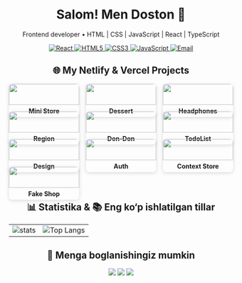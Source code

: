 <h1 align="center">Salom! Men <b>Doston</b> 👋</h1>
<p align="center">Frontend developer • HTML | CSS | JavaScript | React | TypeScript</p>

<!-- Skills Badges -->
<p align="center">
  <a href="https://github.com/dostonadxamov">
    <img src="https://img.shields.io/badge/React-%2320232a.svg?style=for-the-badge&logo=react&logoColor=61DAFB" alt="React"/>
  </a>
  <a href="https://github.com/dostonadxamov">
    <img src="https://img.shields.io/badge/HTML5-%23E34F26.svg?style=for-the-badge&logo=html5&logoColor=ffffff" alt="HTML5"/>
  </a>
  <a href="https://github.com/dostonadxamov">
    <img src="https://img.shields.io/badge/CSS3-%231572B6.svg?style=for-the-badge&logo=css3&logoColor=ffffff" alt="CSS3"/>
  </a>
  <a href="https://github.com/dostonadxamov">
    <img src="https://img.shields.io/badge/JavaScript-%23F7DF1E.svg?style=for-the-badge&logo=javascript&logoColor=000000" alt="JavaScript"/>
  </a>
  <a href="mailto:dostonadxamov222@gmail.com">
    <img src="https://img.shields.io/badge/Email-dostonadxamov222@gmail.com-blue?style=for-the-badge" alt="Email"/>
  </a>
</p>

<!-- Projects -->
<h2 align="center">🌐 My Netlify & Vercel Projects</h2>

<div align="center" style="display: grid; grid-template-columns: repeat(3, 1fr); gap: 15px; max-width: 900px; margin: auto;">

  <a href="https://spontaneous-tanuki-adb569.netlify.app/" style="text-decoration: none; color: inherit;">
    <div style="border-radius: 8px; overflow: hidden; box-shadow: 0 2px 8px rgba(0,0,0,0.15);">
      <img src="https://i.postimg.cc/GtYB3Cw5/Screenshot-From-2025-08-27-01-38-05.png" width="100%"/>
      <h4 align="center" style="margin:5px 0;">Mini Store</h4>
    </div>
  </a>

  <a href="https://velvety-kashata-f00e42.netlify.app/" style="text-decoration: none; color: inherit;">
    <div style="border-radius: 8px; overflow: hidden; box-shadow: 0 2px 8px rgba(0,0,0,0.15);">
      <img src="https://i.postimg.cc/ZnFTDKh4/Screenshot-From-2025-08-27-01-46-32.png" width="100%"/>
      <h4 align="center" style="margin:5px 0;">Dessert</h4>
    </div>
  </a>

  <a href="https://zesty-otter-e326f5.netlify.app/" style="text-decoration: none; color: inherit;">
    <div style="border-radius: 8px; overflow: hidden; box-shadow: 0 2px 8px rgba(0,0,0,0.15);">
      <img src="https://i.postimg.cc/2S3Dnx3z/Screenshot-From-2025-08-27-01-48-38.png" width="100%"/>
      <h4 align="center" style="margin:5px 0;">Headphones</h4>
    </div>
  </a>

  <a href="https://whimsical-sprite-e3ae08.netlify.app/" style="text-decoration: none; color: inherit;">
    <div style="border-radius: 8px; overflow: hidden; box-shadow: 0 2px 8px rgba(0,0,0,0.15);">
      <img src="https://i.postimg.cc/cJqb67nk/Screenshot-From-2025-08-27-01-50-22.png" width="100%"/>
      <h4 align="center" style="margin:5px 0;">Region</h4>
    </div>
  </a>

  <a href="https://roaring-biscotti-e566b4.netlify.app/" style="text-decoration: none; color: inherit;">
    <div style="border-radius: 8px; overflow: hidden; box-shadow: 0 2px 8px rgba(0,0,0,0.15);">
      <img src="https://i.postimg.cc/mZdp7W9H/Screenshot-From-2025-08-27-01-51-16.png" width="100%"/>
      <h4 align="center" style="margin:5px 0;">Don-Don</h4>
    </div>
  </a>

  <a href="https://todo-project-adxamovs.netlify.app/" style="text-decoration: none; color: inherit;">
    <div style="border-radius: 8px; overflow: hidden; box-shadow: 0 2px 8px rgba(0,0,0,0.15);">
      <img src="https://i.postimg.cc/13FWxgjG/Screenshot-From-2025-08-27-01-52-24.png" width="100%"/>
      <h4 align="center" style="margin:5px 0;">TodoList</h4>
    </div>
  </a>

  <a href="https://algorithm-evengers-topshiriq-1.netlify.app/" style="text-decoration: none; color: inherit;">
    <div style="border-radius: 8px; overflow: hidden; box-shadow: 0 2px 8px rgba(0,0,0,0.15);">
      <img src="https://i.postimg.cc/cC6mF638/Screenshot-From-2025-08-27-01-54-20.png" width="100%"/>
      <h4 align="center" style="margin:5px 0;">Design</h4>
    </div>
  </a>

  <a href="https://autharition.vercel.app/" style="text-decoration: none; color: inherit;">
    <div style="border-radius: 8px; overflow: hidden; box-shadow: 0 2px 8px rgba(0,0,0,0.15);">
      <img src="https://i.postimg.cc/85XdfDYk/Screenshot-From-2025-08-27-01-56-24.png" width="100%"/>
      <h4 align="center" style="margin:5px 0;">Auth</h4>
    </div>
  </a>

  <a href="https://context-store-rosy.vercel.app/" style="text-decoration: none; color: inherit;">
    <div style="border-radius: 8px; overflow: hidden; box-shadow: 0 2px 8px rgba(0,0,0,0.15);">
      <img src="https://i.postimg.cc/BbdxNpsd/Screenshot-From-2025-08-27-01-57-25.png" width="100%"/>
      <h4 align="center" style="margin:5px 0;">Context Store</h4>
    </div>
  </a>

  <a href="https://fake-shop-flax.vercel.app/" style="text-decoration: none; color: inherit;">
    <div style="border-radius: 8px; overflow: hidden; box-shadow: 0 2px 8px rgba(0,0,0,0.15);">
      <img src="https://i.postimg.cc/x1GKyLZ4/Screenshot-From-2025-08-27-01-58-35.png" width="100%"/>
      <h4 align="center" style="margin:5px 0;">Fake Shop</h4>
    </div>
  </a>

</div>



<!-- GitHub Stats yonma-yon -->
<h2 align="center">📊 Statistika & 📚 Eng ko‘p ishlatilgan tillar</h2>
<table align="center">
  <tr>
    <td align="center">
      <picture>
        <source media="(prefers-color-scheme: dark)" srcset="https://github-readme-stats.vercel.app/api?username=dostonadxamov&show_icons=true"/>
        <img alt="stats" src="https://github-readme-stats.vercel.app/api?username=dostonadxamov&show_icons=true"/>
      </picture>
    </td>
    <td align="center">
      <img alt="Top Langs" src="https://github-readme-stats.vercel.app/api/top-langs/?username=dostonadxamov&layout=compact&theme=radical"/>
    </td>
  </tr>
</table>

<!-- Kontaktlar -->
<h2 align="center">🤝 Menga boglanishingiz  mumkin</h2>
<p align="center">
  <a href="https://t.me/DOSTON_DEVELOPER"><img src="https://img.shields.io/badge/Telegram-2CA5E0?style=for-the-badge&logo=telegram&logoColor=white"/></a>
  <a href="https://www.linkedin.com/in/doston-adxamov-47709a320/"><img src="https://img.shields.io/badge/LinkedIn-0A66C2?style=for-the-badge&logo=linkedin&logoColor=white"/></a>
  <a href="mailto:dostonadxamov222@gmail.com"><img src="https://img.shields.io/badge/Email-D14836?style=for-the-badge&logo=gmail&logoColor=white"/></a>
</p>
